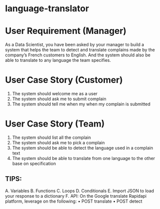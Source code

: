 # language-translator
# User Requirement (Manager)
As a Data Scientist, you have been asked by your manager to build a system that helps the team to detect and translate complains made by the company’s French customers to English. And the system should also be able to translate to any language the team specifies.
# User Case Story (Customer)
1. The system should welcome me as a user
2. The system should ask me to submit complain
3. The system should tell me when my when my complain is submitted
# User Case Story (Team)
1. The system should list all the complain
2. The system should ask me to pick a complain
4. The system should be able to detect the language used in a complain text
5. The system should be able to translate from one language to the other base on specification
## TIPS:
A. Variables
B. Functions
C. Loops
D. Conditionals
E. Import JSON to load your response to a dictionary
F. API:
On the Google translate Rapidapi platform, leverage on the following:
• POST translate
• POST detect
